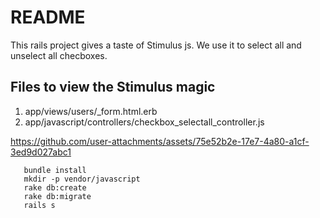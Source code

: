 # README

This rails project gives a taste of Stimulus js. We use it to select all and unselect all checboxes. 

## Files to view the Stimulus magic
1. app/views/users/_form.html.erb
2. app/javascript/controllers/checkbox_selectall_controller.js


https://github.com/user-attachments/assets/75e52b2e-17e7-4a80-a1cf-3ed9d027abc1


 ```
    bundle install 
    mkdir -p vendor/javascript
    rake db:create 
    rake db:migrate
    rails s
 ```
